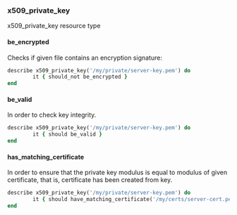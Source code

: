 ### <a name="x509_private_key">x509\_private\_key</a>

x509\_private\_key resource type

#### be_encrypted

Checks if given file contains an encryption signature:

```ruby
describe x509_private_key('/my/private/server-key.pem') do
        it { should_not be_encrypted }
end
```

#### be_valid

In order to check key integrity.

```ruby
describe x509_private_key('/my/private/server-key.pem') do
        it { should be_valid }
end
```

#### has\_matching\_certificate

In order to ensure that the private key modulus is equal to modulus of given certificate, that is, certificate has been created from key. 

```ruby
describe x509_private_key('/my/private/server-key.pem') do
        it { should have_matching_certificate('/my/certs/server-cert.pem') }
end
```
